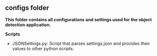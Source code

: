 ## configs folder

**This folder contains all configurations and settings used for the object detection application.**

**Scripts**

- JSONSettings.py: Script that parses settings.json and provides their values to other python scripts.